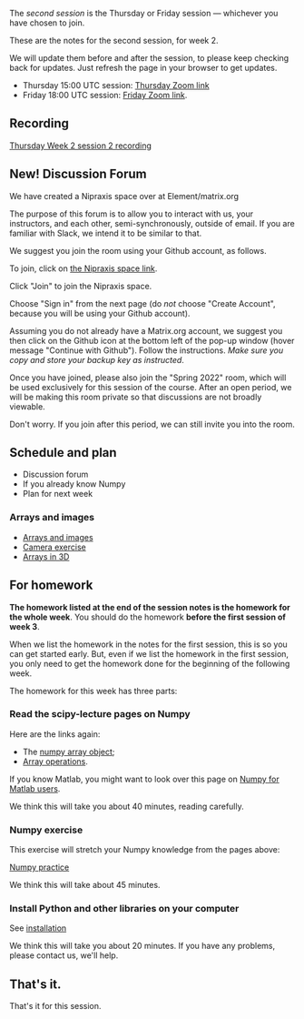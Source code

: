 The *second session* is the Thursday or Friday session — whichever you have
chosen to join.

These are the notes for the second session, for week 2.

We will update them before and after the session, to please keep checking back for updates.  Just refresh the page in your browser to get updates.

* Thursday 15:00 UTC session: [Thursday Zoom
  link](https://bham-ac-uk.zoom.us/j/85697917669?pwd=R09RRVoxSXl5YnVjVDVuN3NDM2lCdz09)
* Friday 18:00 UTC session: [Friday Zoom link](https://bham-ac-uk.zoom.us/j/82522323304?pwd=VjRRWDNkZjF5clBDd3FNNGJWcTUyZz09).

## Recording

[Thursday Week 2 session 2 recording](https://bham-ac-uk.zoom.us/rec/share/XDcugNcNDMPXwIkH4u7Nrwjs11ScP-lZBIkUjLmNI0Rho2mQPNyqSemGo_7hIoaa.PfYSEc7wt1HgItWJ)

## New!  Discussion Forum

We have created a Nipraxis space over at Element/matrix.org

The purpose of this forum is to allow you to interact with us, your
instructors, and each other, semi-synchronously, outside of email. If you are
familiar with Slack, we intend it to be similar to that.

We suggest you join the room using your Github account, as follows.

To join, click on [the Nipraxis space
link](https://app.element.io/#/room/#nipraxis:matrix.org).

Click "Join" to join the Nipraxis space.

Choose "Sign in" from the next page (do *not* choose "Create Account", because you will be using your Github account).

Assuming you do not already have a Matrix.org account, we suggest you then
click on the Github icon at the bottom left of the pop-up window (hover
message "Continue with Github").  Follow the instructions.  *Make sure you
copy and store your backup key as instructed*.

Once you have joined, please also join the "Spring 2022" room, which will be
used exclusively for this session of the course. After an open period, we will
be making this room private so that discussions are not broadly viewable.

Don't worry. If you join after this period, we can still invite you into the room.

## Schedule and plan

* Discussion forum
* If you already know Numpy
* Plan for next week

### Arrays and images

* [Arrays and images](https://textbook.nipraxis.org/arrays_and_images)
* [Camera
  exercise](https://hub.nipraxis.org/hub/user-redirect/git-pull?repo=https%3A//github.com/nipraxis/camera&subPath=camera.ipynb)
* [Arrays in 3D](https://textbook.nipraxis.org/arrays_3d)

## For homework

**The homework listed at the end of the session notes is the homework for the whole week**.  You should do the homework **before the first session of week 3**.

When we list the homework in the notes for the first session, this is so you
can get started early.  But, even if we list the homework in the first
session, you only need to get the homework done for the beginning of the
following week.

The homework for this week has three parts:

### Read the scipy-lecture pages on Numpy

Here are the links again:

-   The [numpy array
    object](https://scipy-lectures.org/intro/numpy/array_object.html);
-   [Array operations](https://scipy-lectures.org/intro/numpy/operations.html).

If you know Matlab, you might want to look over this page on [Numpy for Matlab
users](https://numpy.org/doc/stable/user/numpy-for-matlab-users.html).

We think this will take you about 40 minutes, reading carefully.

### Numpy exercise

This exercise will stretch your Numpy knowledge from the pages above:

[Numpy
practice](https://hub.nipraxis.org/hub/user-redirect/git-pull?repo=https%3A//github.com/nipraxis/array_practice&subPath=array_practice.ipynb)

We think this will take about 45 minutes.

### Install Python and other libraries on your computer

See [installation](https://textbook.nipraxis.org/installation)

We think this will take you about 20 minutes.  If you have any problems, please contact us, we'll help.

## That's it.

That's it for this session.
